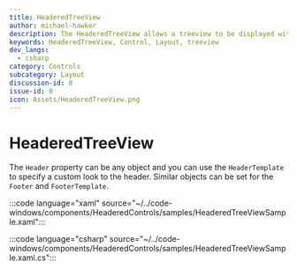 ```yaml
---
title: HeaderedTreeView
author: michael-hawker
description: The HeaderedTreeView allows a treeview to be displayed with a specified header.
keywords: HeaderedTreeView, Control, Layout, treeview
dev_langs:
  - csharp
category: Controls
subcategory: Layout
discussion-id: 0
issue-id: 0
icon: Assets/HeaderedTreeView.png
---
```


# HeaderedTreeView

The `Header` property can be any object and you can use the `HeaderTemplate` to specify a custom look to the header. Similar objects can be set for the `Footer` and `FooterTemplate`.

:::code language="xaml" source="~/../code-windows/components/HeaderedControls/samples/HeaderedTreeViewSample.xaml":::

:::code language="csharp" source="~/../code-windows/components/HeaderedControls/samples/HeaderedTreeViewSample.xaml.cs":::


